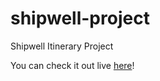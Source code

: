 # shipwell-project
Shipwell Itinerary Project

You can check it out live [here](shipwell-itinerary.netlify.com)!
